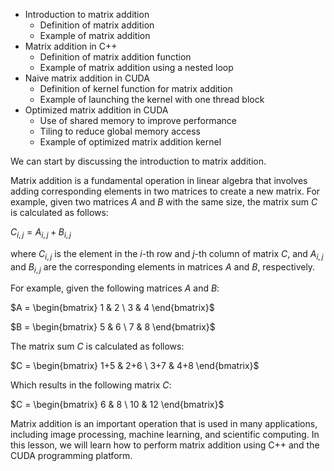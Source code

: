 - Introduction to matrix addition
  - Definition of matrix addition
  - Example of matrix addition
- Matrix addition in C++
  - Definition of matrix addition function
  - Example of matrix addition using a nested loop
- Naive matrix addition in CUDA
  - Definition of kernel function for matrix addition
  - Example of launching the kernel with one thread block
- Optimized matrix addition in CUDA
  - Use of shared memory to improve performance
  - Tiling to reduce global memory access
  - Example of optimized matrix addition kernel
  
We can start by discussing the introduction to matrix addition.

Matrix addition is a fundamental operation in linear algebra that involves adding corresponding elements in two matrices to create a new matrix. For example, given two matrices $A$ and $B$ with the same size, the matrix sum $C$ is calculated as follows:

$C_{i,j} = A_{i,j} + B_{i,j}$

where $C_{i,j}$ is the element in the $i$-th row and $j$-th column of matrix $C$, and $A_{i,j}$ and $B_{i,j}$ are the corresponding elements in matrices $A$ and $B$, respectively.

For example, given the following matrices $A$ and $B$:

$A = \begin{bmatrix} 1 & 2 \ 3 & 4 \end{bmatrix}$

$B = \begin{bmatrix} 5 & 6 \ 7 & 8 \end{bmatrix}$

The matrix sum $C$ is calculated as follows:

$C = \begin{bmatrix} 1+5 & 2+6 \ 3+7 & 4+8 \end{bmatrix}$

Which results in the following matrix $C$:

$C = \begin{bmatrix} 6 & 8 \ 10 & 12 \end{bmatrix}$

Matrix addition is an important operation that is used in many applications, including image processing, machine learning, and scientific computing. In this lesson, we will learn how to perform matrix addition using C++ and the CUDA programming platform.
